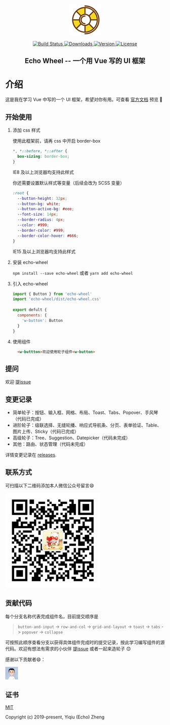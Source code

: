 
<p align="center">
  <a href="https://github.com/zyqq/wheel" target="_blank" rel="noopener noreferrer">
    <img width="100" src="img/轮子.png" alt="Echo Wheel logo">
  </a>
</p>

<p align="center">
  <a href="https://travis-ci.org/zyqq/wheel" target="_blank">
    <img src="https://travis-ci.org/zyqq/wheel.svg?branch=master" alt="Build Status">
  </a>
  <a href="https://npmcharts.com/compare/echo-wheel?minimal=true" target="_blank">
    <img src="https://img.shields.io/npm/dm/echo-wheel.svg" alt="Downloads">
  </a>
  <a href="https://www.npmjs.com/package/echo-wheel" target="_blank">
    <img src="https://img.shields.io/npm/v/echo-wheel.svg" alt="Version">
  </a>
  <a href="https://www.npmjs.com/package/echo-wheel" target="_blank">
    <img src="https://img.shields.io/npm/l/echo-wheel.svg" alt="License">
  </a>
</p>

<h2 align="center">Echo Wheel -- 一个用 Vue 写的 UI 框架</h2>

# 介绍

这是我在学习 Vue 中写的一个 UI 框架，希望对你有用。可查看  [官方文档](https://zyqq.github.io/wheel/) 预览 👀

## 开始使用

1. 添加 css 样式

    使用此框架前，请再 css 中开启 border-box

    ```css
    *, *::before, *::after {
      box-sizing: border-box;
    }
    ```

    IE8 及以上浏览器均支持此样式

    你还需要设置默认样式等变量（后续会改为 SCSS 变量）

    ```css
    :root {
      --button-height: 32px;
      --button-bg: white;
      --button-active-bg: #eee;
      --font-size: 14px;
      --border-radius: 4px;
      --color: #999;
      --border-color: #999;
      --border-color-hover: #666;
    }
    ```

    IE15 及以上浏览器均支持此样式

2. 安装 echo-wheel

    `npm install --save echo-wheel` 或者 `yarn add echo-wheel`

3. 引入 echo-wheel

    ```js
    import { Button } from 'echo-wheel'
    import 'echo-wheel/dist/echo-wheel.css'

    export defult {
      components: {
        'w-button': Button
      }
    }
    ```

4. 使用组件

    ```html
      <w-buttton>欢迎使用轮子组件<w-button>
    ```

## 提问

欢迎 [提issue](https://github.com/zyqq/wheel/issues)

## 变更记录

- 简单轮子：按钮、输入框、网格、布局、Toast、Tabs、Popover、手风琴（代码已完成）
- 进阶轮子：级联选择、无缝轮播、响应式导航条、分页、表单验证、Table、图片上传、Sticky（代码已完成）
- 高级轮子：Tree、Suggestion、Datepicker（代码未完成）
- 其他：路由、状态管理（代码未完成）

详情变更记录在 [releases](https://github.com/zyqq/wheel/releases).

## 联系方式

可扫描以下二维码添加本人微信公众号留言😄

<a href="https://github.com/zyqq/wheel/graphs/contributors">
  <img src="/img/Echo_252545095.jpg" width="300" />
</a>

## 贡献代码

每个分支名称代表完成组件名，目前提交顺序是

> `button-and-input` -> `row-and-col` -> `grid-and-layout` -> `toast` -> `tabs` -> `popover` -> `collapse`

可按照此顺序查看分支以获得具体组件完成时的提交记录，按此学习编写组件的源代码。欢迎有想法有需求的小伙伴 [提issue](https://github.com/zyqq/wheel/issues) 或者一起来造轮子 😊

感谢以下贡献者😄：

<a href="https://github.com/zyqq/wheel/graphs/contributors">
  <img src="img/avatar.jpeg" width="40" />
</a>

## 证书

[MIT](http://opensource.org/licenses/MIT)

Copyright (c) 2019-present, Yiqiu (Echo) Zheng
